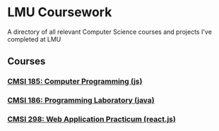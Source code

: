 # LMU Coursework
A directory of all relevant Computer Science courses and projects I've completed at LMU

## Courses

### **[CMSI 185: Computer Programming (js)](https://github.com/asrouji/cmsi185)**

### **[CMSI 186: Programming Laboratory (java)](https://github.com/asrouji/cmsi186)**

### **[CMSI 298: Web Application Practicum (react.js)](https://github.com/asrouji/cmsi186)**
